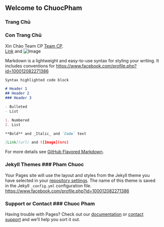 ## Welcome to ChuocPham

### Trang Chủ
### Con Trang Chủ
Xin Chào Team CP [Team CP](view-source:https://www.facebook.com/profile.php?id=100012082271386).	
 [Link](url="view-source:https://www.facebook.com/profile.php?id=100012082271386") and ![Image](src="https://scontent.fvca1-1.fna.fbcdn.net/v/t1.0-9/52835965_678512242561512_7206111015585447936_o.jpg?_nc_cat=105&_nc_oc=AQmBDUkEb7NU2iV0ZcdaOU2v0l76GsFB7TXHKW7kE28dJf_2oJZBBaCzsE9Nt666H0U&_nc_ht=scontent.fvca1-1.fna&oh=75bbab8565ac9ee23fc809303c6d5a5c&oe=5D0952BE")	

 Markdown is a lightweight and easy-to-use syntax for styling your writing. It includes conventions for	https://www.facebook.com/profile.php?id=100012082271386

 ```markdown	
Syntax highlighted code block	

 # Header 1	
## Header 2	
### Header 3	

 - Bulleted	
- List	

 1. Numbered	
2. List	

 **Bold** and _Italic_ and `Code` text	

 [Link](url) and ![Image](src)	
```	

 For more details see [GitHub Flavored Markdown](https://guides.github.com/features/mastering-markdown/).	


 ### Jekyll Themes	### Pham Chuoc


 Your Pages site will use the layout and styles from the Jekyll theme you have selected in your [repository settings](https://github.com/PhamQuangChuocChuoc/Chuoc2/settings). The name of this theme is saved in the Jekyll `_config.yml` configuration file.	https://www.facebook.com/profile.php?id=100012082271386


 ### Support or Contact	### Chuoc Pham


 Having trouble with Pages? Check out our [documentation](https://help.github.com/categories/github-pages-basics/) or [contact support](https://github.com/contact) and we’ll help you sort it out.
